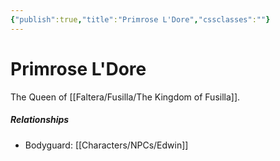 ```yaml
---
{"publish":true,"title":"Primrose L'Dore","cssclasses":""}
---
```




# Primrose L'Dore

The Queen of [[Faltera/Fusilla/The Kingdom of Fusilla]].

##### Relationships

- Bodyguard: [[Characters/NPCs/Edwin]]
